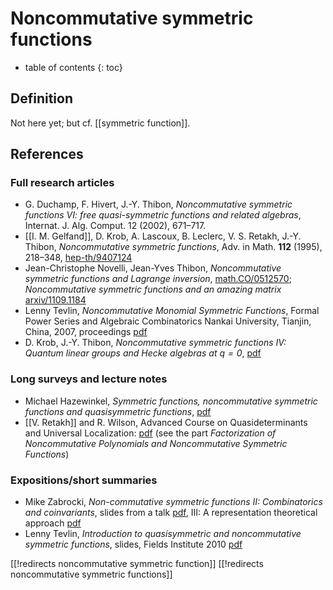 
# Noncommutative symmetric functions
* table of contents
{: toc}


## Definition

Not here yet; but cf. [[symmetric function]].


## References

### Full research articles 

* G. Duchamp, F. Hivert, J.-Y. Thibon, _Noncommutative symmetric functions VI: free quasi-symmetric functions and related algebras_, Internat. J. Alg. Comput. 12 (2002), 671&#8211;717.
* [[I. M. Gelfand]], D. Krob, A. Lascoux, B. Leclerc, V. S. Retakh, J.-Y. Thibon, _Noncommutative symmetric functions_, Adv. in Math. __112__ (1995), 218&#8211;348, [hep-th/9407124](http://arxiv.org/abs/hep-th/9407124)
* Jean-Christophe Novelli, Jean-Yves Thibon, _Noncommutative symmetric functions and Lagrange inversion_, [math.CO/0512570](http://arxiv.org/abs/math/0512570); _Noncommutative symmetric functions and an amazing matrix_ [arxiv/1109.1184](http://arxiv.org/abs/1109.1184)
* Lenny Tevlin, _Noncommutative Monomial Symmetric Functions_, Formal Power Series and Algebraic Combinatorics Nankai University, Tianjin, China, 2007, proceedings [pdf](http://www.fpsac.org/FPSAC07/SITE07/PDF-Proceedings/Talks/83.pdf)
* D. Krob, J.-Y. Thibon, _Noncommutative symmetric functions IV:
Quantum linear groups and Hecke algebras at $q = 0$_, [pdf](http://hal.inria.fr/docs/00/05/79/10/PDF/ncsf4.pdf)


### Long surveys and lecture notes

* Michael Hazewinkel, _Symmetric functions, noncommutative symmetric functions and quasisymmetric functions_, [pdf](http://oai.cwi.nl/oai/asset/10344/10344B.pdf)
* [[V. Retakh]] and R. Wilson, Advanced Course on Quasideterminants and Universal Localization: [pdf](http://castellet.cat/Publications/quaderns/Quadern41.pdf) (see the part _Factorization of Noncommutative Polynomials
and Noncommutative Symmetric Functions_)


### Expositions/short summaries

* Mike Zabrocki, _Non-commutative symmetric functions II:
Combinatorics and coinvariants_, slides from a talk [pdf](http://garsia.math.yorku.ca/~zabrocki/talks/coinvariants.pdf), III: A representation theoretical approach [pdf](http://garsia.math.yorku.ca/~zabrocki/talks/reptheory.pdf)
* Lenny Tevlin, _Introduction to quasisymmetric and noncommutative
symmetric functions_, slides, Fields Institute 2010  [pdf](http://www.fields.utoronto.ca/programs/scientific/10-11/schubert/Noncommutative-Symmetric-and-Quasi-Symmetric-Functions-Fields-2010.pdf)


[[!redirects noncommutative symmetric function]]
[[!redirects noncommutative symmetric functions]]
